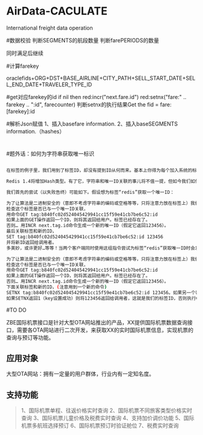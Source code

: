 AirData-CACULATE
================

International freight data operation



#数据校验
判断SEGMENTS的航段数量
判断farePERIODS的数量

同时满足后继续

#计算farekey

oraclefids+ORG+DST+BASE_AIRLINE+CITY_PATH+SELL_START_DATE+SELL_END_DATE+TRAVELER_TYPE_ID

#get对应farekey的id
if nil then 
red:incr("next.fare.id")
red:setnx("fare:" .. farekey .. ":id", farecounter)
判断setnx的执行结果Get the fid = fare:[farekey]:id

#解析Json赋值
1、插入basefare information.
2、插入baseSEGMENTS information.（hashes）

#



#题外话：如何为字符串获取唯一标识
```bash

在标签的例子里，我们用到了标签ID，却没有提到ID从何而来。基本上你得为每个加入系统的标签分配一个唯一标识。你也希望在多个客户端同时试着添加同样的标签时不要出现竞争的情况。此外，如果标签已存在，你希望返回他的ID，否则创建一个新的唯一标识并将其与此标签关联。

Redis 1.4将增加Hash类型。有了它，字符串和唯一ID关联的事儿将不值一提，但如今我们如何用现有Redis命令可靠的解决它呢？

我们首先的尝试（以失败告终）可能如下。假设想为标签“redis”获取一个唯一ID：

为了让算法是二进制安全的（意即不考虑字符串的编码或空格等等，只将注意力放在标签上）我们对标签做SHA1签名。SHA1(redis)=b840fc02d524045429941cc15f59e41cb7be6c52。
检查这个标签是否已与一个唯一ID关联，
用命令GET tag:b840fc02d524045429941cc15f59e41cb7be6c52:id
如果上面的GET操作返回一个ID，则将其返回给用户。标签已经存在了。
否则… 用INCR next.tag.id命令生成一个新的唯一ID（假定它返回123456）。
最后关联标签和新的ID，
SET tag:b840fc02d524045429941cc15f59e41cb7be6c52:id 123456
并将新ID返回给调用者。
多美妙，或许更好…等等！当两个客户端同时使用这组指令尝试为标签“redis”获取唯一ID时会发生什么呢？如果时间凑巧，他们俩都会从GET操作获得nil，都将对next.tag.id key做自增操作，这个key会被自增两次。其中一个客户端会将错误的ID返回给调用者。幸运的是修复这个算法并不难，这是明智的版本：

为了让算法是二进制安全的（意即不考虑字符串的编码或空格等等，只将注意力放在标签上）我们对标签做SHA1签名。SHA1(redis)=b840fc02d524045429941cc15f59e41cb7be6c52。
检查这个标签是否已与一个唯一ID关联，
用命令GET tag:b840fc02d524045429941cc15f59e41cb7be6c52:id
如果上面的GET操作返回一个ID，则将其返回给用户。标签已经存在了。
否则… 用INCR next.tag.id命令生成一个新的唯一ID（假定它返回123456）。
下面关联标签和新的ID，(注意用到一个新的命令)
SETNX tag:b840fc02d524045429941cc15f59e41cb7be6c52:id 123456。如果另一个客户端比当前客户端更快，SETNX将不会设置key。而且，当key被成功设置时SETNX返回1，否则返回0。那么…让我们再做最后一步运算。
如果SETNX返回1（key设置成功）则将123456返回给调用者，这就是我们的标签ID，否则执行GET tag:b840fc02d524045429941cc15f59e41cb7be6c52:id 并将其结果返回给调用者。
```


#TO DO

ZBE国际机票接口是针对大型OTA网站推出的产品，XX提供国际机票数据查询接口，需要各OTA网站进行二次开发，来获取XX的实时国际机票信息，实现机票的查询与预订等功能。

## 应用对象
大型OTA网站：拥有一定量的用户群体，行业内有一定知名度。

## 支持功能 
>1、国际机票单程、往返价格实时查询
>2、国际机票不同旅客类型价格实时查询
>3、国际机票儿童价格及税费实时查询
>4、支持加价调价功能
>5、国际机票多航班选择预订
>6、国际机票预订时验证舱位
>7、税费实时查询
